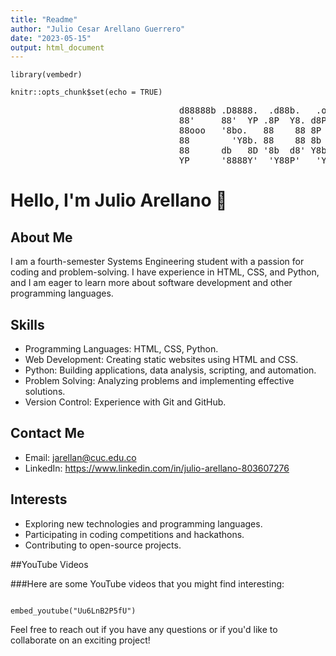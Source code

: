 ```yaml
---
title: "Readme"
author: "Julio Cesar Arellano Guerrero"
date: "2023-05-15"
output: html_document
---
```


```{r setup, include=FALSE}
library(vembedr)

knitr::opts_chunk$set(echo = TRUE)
```
<pre>
                                d88888b .D8888.  .d88b.   .o88b. d888888b d88888b d888888b dp    db
                                88'     88'  YP .8P  Y8. d8P  Y8   '88'   88         88    '8b  d8'
                                88ooo   '8bo.   88    88 8P         88    88ooooo    88     '8bd8'
                                88        'Y8b. 88    88 8b         88    88         88       88
                                88      db   8D '8b  d8' Y8b  d8   .88.   88.        88       88
                                YP      '8888Y'  'Y88P'   'Y88P' Y888888P Y88888P    YP       YP
</pre>



# Hello, I'm Julio Arellano 👋

## About Me
I am a fourth-semester Systems Engineering student with a passion for coding and problem-solving. I have experience in HTML, CSS, and Python, and I am eager to learn more about software development and other programming languages.

## Skills
- Programming Languages: HTML, CSS, Python.
- Web Development: Creating static websites using HTML and CSS.
- Python: Building applications, data analysis, scripting, and automation.
- Problem Solving: Analyzing problems and implementing effective solutions.
- Version Control: Experience with Git and GitHub.

## Contact Me
- Email: jarellan@cuc.edu.co
- LinkedIn: https://www.linkedin.com/in/julio-arellano-803607276

## Interests
- Exploring new technologies and programming languages.
- Participating in coding competitions and hackathons.
- Contributing to open-source projects.

##YouTube Videos

###Here are some YouTube videos that you might find interesting:

```{r}

embed_youtube("Uu6LnB2P5fU")

```

Feel free to reach out if you have any questions or if you'd like to collaborate on an exciting project!
